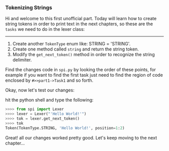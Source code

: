 ### Tokenizing Strings

Hi and welcome to this first unofficial part. Today will learn how to create string tokens 
in order to print text in the next chapters, so these are the `tasks` we need to do in the lexer class:

***

1. Create another `TokenType` enum like: STRING = 'STRING'.
2. Create one method called `string` and return the string token.
3. Modify the `get_next_token()` method in order to recognize the string delimiter.

Find the changes code in `spi.py` by looking the order of these points, for example if you want to
find the first task just need to find the region of code enclosed by `#>>part1->Task1` and so forth.

Okay, now let's test our changes:

hit the python shell and type the following:

```python
>>>> from spi import Lexer
>>>> lexer = Lexer("'Hello World!'")
>>>> tok = lexer.get_next_token()
>>>> tok
Token(TokenType.STRING, 'Hello World!', position=1:2)
```

Great! all our changes worked pretty good. Let's keep moving to the next chapter...